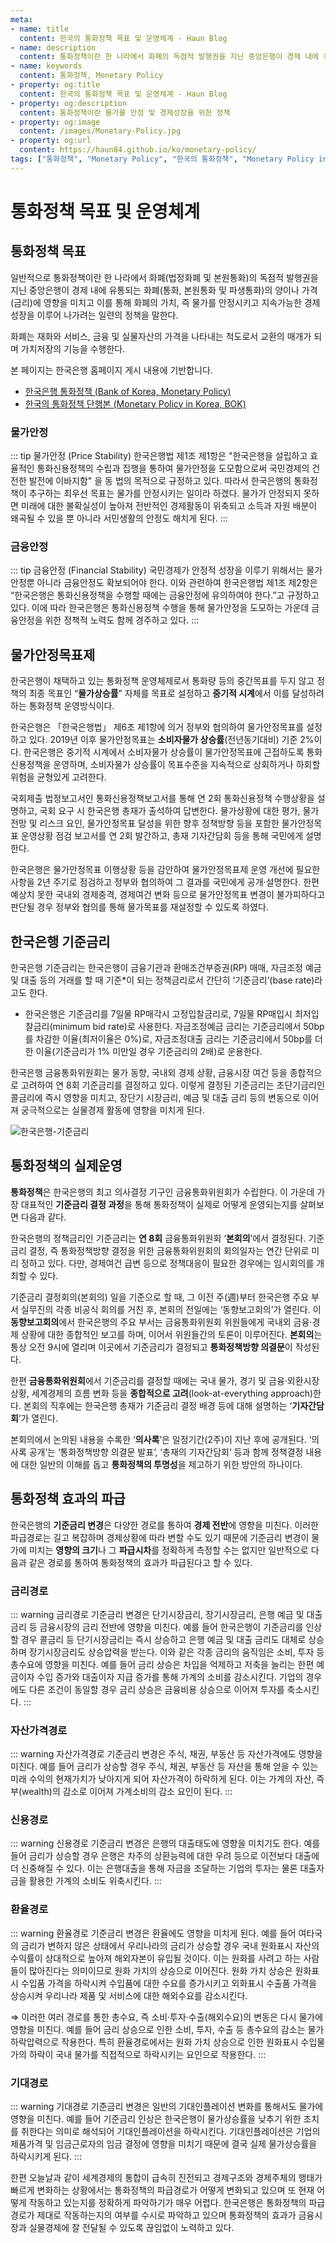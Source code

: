 ```yaml
---
meta:
- name: title
  content: 한국의 통화정책 목표 및 운영체계 - Haun Blog
- name: description
  content: 통화정책이란 한 나라에서 화폐의 독점적 발행권을 지닌 중앙은행이 경제 내에 유통되는 화폐의 양이나 가격(금리)에 영향을 미치고 이를 통해 화폐의 가치, 즉 물가를 안정시키고 지속가능한 경제성장을 이루어 나가려는 일련의 정책을 말한다
- name: keywords
  content: 통화정책, Monetary Policy
- property: og:title
  content: 한국의 통화정책 목표 및 운영체계 - Haun Blog
- property: og:description
  content: 통화정책이란 물가를 안정 및 경제성장을 위한 정책
- property: og:image
  content: /images/Monetary-Policy.jpg
- property: og:url
  content: https://haun84.github.io/ko/monetary-policy/
tags: ["통화정책", "Monetary Policy", "한국의 통화정책", "Monetary Policy in Korea"]
---
```


# 통화정책 목표 및 운영체계

## 통화정책 목표

일반적으로 통화정책이란 한 나라에서 화폐(법정화폐 및 본원통화)의 독점적 발행권을 지닌 중앙은행이 경제 내에 유통되는 화폐(통화, 본원통화 및 파생통화)의 양이나 가격(금리)에 영향을 미치고 이를 통해 화폐의 가치, 즉 물가를 안정시키고 지속가능한 경제성장을 이루어 나가려는 일련의 정책을 말한다.  
  
화폐는 재화와 서비스, 금융 및 실물자산의 가격을 나타내는 척도로서 교환의 매개가 되며 가치저장의 기능을 수행한다.  
  
본 페이지는 한국은행 홈페이지 게시 내용에 기반합니다.
* [한국은행 통화정책 (Bank of Korea, Monetary Policy)](http://www.bok.or.kr/portal/main/contents.do?menuNo=200288)
* [한국의 통화정책 단행본 (Monetary Policy in Korea, BOK)](http://www.bok.or.kr/portal/bbs/P0000602/view.do?nttId=234114&menuNo=200459&pageIndex=1)

### 물가안정

::: tip 물가안정 (Price Stability)
한국은행법 제1조 제1항은 "한국은행을 설립하고 효율적인 통화신용정책의 수립과 집행을 통하여 물가안정을 도모함으로써 국민경제의 건전한 발전에 이바지함" 을 동 법의 목적으로 규정하고 있다. 따라서 한국은행의 통화정책이 추구하는 최우선 목표는 물가를 안정시키는 일이라 하겠다. 물가가 안정되지 못하면 미래에 대한 불확실성이 높아져 전반적인 경제활동이 위축되고 소득과 자원 배분이 왜곡될 수 있을 뿐 아니라 서민생활의 안정도 해치게 된다.
:::

### 금융안정

::: tip 금융안정 (Financial Stability)
국민경제가 안정적 성장을 이루기 위해서는 물가안정뿐 아니라 금융안정도 확보되어야 한다. 이와 관련하여 한국은행법 제1조 제2항은 “한국은행은 통화신용정책을 수행할 때에는 금융안정에 유의하여야 한다.”고 규정하고 있다. 이에 따라 한국은행은 통화신용정책 수행을 통해 물가안정을 도모하는 가운데 금융안정을 위한 정책적 노력도 함께 경주하고 있다.
:::


## 물가안정목표제

한국은행이 채택하고 있는 통화정책 운영체제로서 통화량 등의 중간목표를 두지 않고 정책의 최종 목표인 “**물가상승률**” 자체를 목표로 설정하고 **중기적 시계**에서 이를 달성하려 하는 통화정책 운영방식이다.  
  
한국은행은 「한국은행법」 제6조 제1항에 의거 정부와 협의하여 물가안정목표를 설정하고 있다. 2019년 이후 물가안정목표는 **소비자물가 상승률**(전년동기대비) 기준 2%이다. 한국은행은 중기적 시계에서 소비자물가 상승률이 물가안정목표에 근접하도록 통화신용정책을 운영하며, 소비자물가 상승률이 목표수준을 지속적으로 상회하거나 하회할 위험을 균형있게 고려한다.  
  
국회제출 법정보고서인 통화신용정책보고서를 통해 연 2회 통화신용정책 수행상황을 설명하고, 국회 요구 시 한국은행 총재가 출석하여 답변한다. 물가상황에 대한 평가, 물가 전망 및 리스크 요인, 물가안정목표 달성을 위한 향후 정책방향 등을 포함한 물가안정목표 운영상황 점검 보고서를 연 2회 발간하고, 총재 기자간담회 등을 통해 국민에게 설명한다.  
  
한국은행은 물가안정목표 이행상황 등을 감안하여 물가안정목표제 운영 개선에 필요한 사항을 2년 주기로 점검하고 정부와 협의하여 그 결과를 국민에게 공개·설명한다. 한편 예상치 못한 국내외 경제충격, 경제여건 변화 등으로 물가안정목표 변경이 불가피하다고 판단될 경우 정부와 협의를 통해 물가목표를 재설정할 수 있도록 하였다.  


## 한국은행 기준금리

한국은행 기준금리는 한국은행이 금융기관과 환매조건부증권(RP) 매매, 자금조정 예금 및 대출 등의 거래를 할 때 기준*이 되는 정책금리로서 간단히 ‘기준금리’(base rate)라고도 한다.  
  
* 한국은행은 기준금리를 7일물 RP매각시 고정입찰금리로, 7일물 RP매입시 최저입찰금리(minimum bid rate)로 사용한다. 자금조정예금 금리는 기준금리에서 50bp를 차감한 이율(최저이율은 0%)로, 자금조정대출 금리는 기준금리에서 50bp를 더한 이율(기준금리가 1% 미만일 경우 기준금리의 2배)로 운용한다.
  
한국은행 금융통화위원회는 물가 동향, 국내외 경제 상황, 금융시장 여건 등을 종합적으로 고려하여 연 8회 기준금리를 결정하고 있다. 이렇게 결정된 기준금리는 초단기금리인 콜금리에 즉시 영향을 미치고, 장단기 시장금리, 예금 및 대출 금리 등의 변동으로 이어져 궁극적으로는 실물경제 활동에 영향을 미치게 된다.  

![한국은행-기준금리](/images/TheBankofKoreaBaseRate.png)


## 통화정책의 실제운영

**통화정책**은 한국은행의 최고 의사결정 기구인 금융통화위원회가 수립한다. 이 가운데 가장 대표적인 **기준금리 결정 과정**을 통해 통화정책이 실제로 어떻게 운영되는지를 살펴보면 다음과 같다.  
  
한국은행의 정책금리인 기준금리는 **연 8회** 금융통화위원회 ‘**본회의**’에서 결정된다. 기준금리 결정, 즉 통화정책방향 결정을 위한 금융통화위원회의 회의일자는 연간 단위로 미리 정하고 있다. 다만, 경제여건 급변 등으로 정책대응이 필요한 경우에는 임시회의를 개최할 수 있다.  
  
기준금리 결정회의(본회의) 일을 기준으로 할 때, 그 이전 주(週)부터 한국은행 주요 부서 실무진의 각종 비공식 회의를 거친 후, 본회의 전일에는 ‘동향보고회의’가 열린다. 이 **동향보고회의**에서 한국은행의 주요 부서는 금융통화위원회 위원들에게 국내외 금융·경제 상황에 대한 종합적인 보고를 하며, 이어서 위원들간의 토론이 이루어진다. **본회의**는 통상 오전 9시에 열리며 이곳에서 기준금리가 결정되고 **통화정책방향 의결문**이 작성된다.  
  
한편 **금융통화위원회**에서 기준금리를 결정할 때에는 국내 물가, 경기 및 금융·외환시장 상황, 세계경제의 흐름 변화 등을 **종합적으로 고려**(look-at-everything approach)한다. 본회의 직후에는 한국은행 총재가 기준금리 결정 배경 등에 대해 설명하는 ‘**기자간담회**’가 열린다.  
  
본회의에서 논의된 내용을 수록한 ‘**의사록**’은 일정기간(2주)이 지난 후에 공개된다. ‘의사록 공개’는 ‘통화정책방향 의결문 발표’, ‘총재의 기자간담회’ 등과 함께 정책결정 내용에 대한 일반의 이해를 돕고 **통화정책의 투명성**을 제고하기 위한 방안의 하나이다.  


## 통화정책 효과의 파급

한국은행의 **기준금리 변경**은 다양한 경로를 통하여 **경제 전반**에 영향을 미친다. 이러한 파급경로는 길고 복잡하며 경제상황에 따라 변할 수도 있기 때문에 기준금리 변경이 물가에 미치는 **영향의 크기**나 그 **파급시차**를 정확하게 측정할 수는 없지만 일반적으로 다음과 같은 경로를 통하여 통화정책의 효과가 파급된다고 할 수 있다.  

### 금리경로

::: warning 금리경로
기준금리 변경은 단기시장금리, 장기시장금리, 은행 예금 및 대출 금리 등 금융시장의 금리 전반에 영향을 미친다. 예를 들어 한국은행이 기준금리를 인상할 경우 콜금리 등 단기시장금리는 즉시 상승하고 은행 예금 및 대출 금리도 대체로 상승하며 장기시장금리도 상승압력을 받는다. 이와 같은 각종 금리의 움직임은 소비, 투자 등 총수요에 영향을 미친다. 예를 들어 금리 상승은 차입을 억제하고 저축을 늘리는 한편 예금이자 수입 증가와 대출이자 지급 증가를 통해 가계의 소비를 감소시킨다. 기업의 경우에도 다른 조건이 동일할 경우 금리 상승은 금융비용 상승으로 이어져 투자를 축소시킨다.
:::

### 자산가격경로

::: warning 자산가격경로
기준금리 변경은 주식, 채권, 부동산 등 자산가격에도 영향을 미친다. 예를 들어 금리가 상승할 경우 주식, 채권, 부동산 등 자산을 통해 얻을 수 있는 미래 수익의 현재가치가 낮아지게 되어 자산가격이 하락하게 된다. 이는 가계의 자산, 즉 부(wealth)의 감소로 이어져 가계소비의 감소 요인이 된다.
:::

### 신용경로

::: warning 신용경로
기준금리 변경은 은행의 대출태도에 영향을 미치기도 한다. 예를 들어 금리가 상승할 경우 은행은 차주의 상환능력에 대한 우려 등으로 이전보다 대출에 더 신중해질 수 있다. 이는 은행대출을 통해 자금을 조달하는 기업의 투자는 물론 대출자금을 활용한 가계의 소비도 위축시킨다.
:::

### 환율경로

::: warning 환율경로
기준금리 변경은 환율에도 영향을 미치게 된다. 예를 들어 여타국의 금리가 변하지 않은 상태에서 우리나라의 금리가 상승할 경우 국내 원화표시 자산의 수익률이 상대적으로 높아져 해외자본이 유입될 것이다. 이는 원화를 사려고 하는 사람들이 많아진다는 의미이므로 원화 가치의 상승으로 이어진다. 원화 가치 상승은 원화표시 수입품 가격을 하락시켜 수입품에 대한 수요를 증가시키고 외화표시 수출품 가격을 상승시켜 우리나라 제품 및 서비스에 대한 해외수요를 감소시킨다.  
  
⇒ 이러한 여러 경로를 통한 총수요, 즉 소비·투자·수출(해외수요)의 변동은 다시 물가에 영향을 미친다. 예를 들어 금리 상승으로 인한 소비, 투자, 수출 등 총수요의 감소는 물가 하락압력으로 작용한다. 특히 환율경로에서는 원화 가치 상승으로 인한 원화표시 수입물가의 하락이 국내 물가를 직접적으로 하락시키는 요인으로 작용한다.
:::

### 기대경로

::: warning 기대경로
기준금리 변경은 일반의 기대인플레이션 변화를 통해서도 물가에 영향을 미친다. 예를 들어 기준금리 인상은 한국은행이 물가상승률을 낮추기 위한 조치를 취한다는 의미로 해석되어 기대인플레이션을 하락시킨다. 기대인플레이션은 기업의 제품가격 및 임금근로자의 임금 결정에 영향을 미치기 때문에 결국 실제 물가상승률을 하락시키게 된다.
:::
  
  
한편 오늘날과 같이 세계경제의 통합이 급속히 진전되고 경제구조와 경제주체의 행태가 빠르게 변화하는 상황에서는 통화정책의 파급경로가 어떻게 변화되고 있으며 또 현재 어떻게 작동하고 있는지를 정확하게 파악하기가 매우 어렵다. 한국은행은 통화정책의 파급경로가 제대로 작동하는지의 여부를 수시로 파악하고 있으며 통화정책의 효과가 금융시장과 실물경제에 잘 전달될 수 있도록 끊임없이 노력하고 있다.
